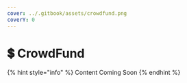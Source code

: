 ```yaml
---
cover: ../.gitbook/assets/crowdfund.png
coverY: 0
---
```


# 💲 CrowdFund



{% hint style="info" %}
Content Coming Soon
{% endhint %}

